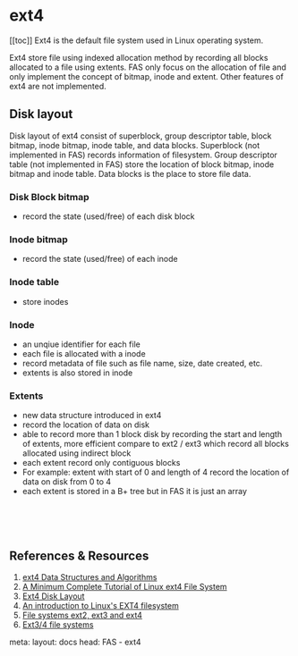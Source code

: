 <script setup lang="ts">
useHead({
  title: 'FAS - ext4 docs',
})
</script>
# ext4
[[toc]]
Ext4 is the default file system used in Linux operating system.

Ext4 store file using indexed allocation method by recording all blocks allocated to a file using extents. FAS only focus on the allocation of file and only implement the concept of bitmap, inode and extent. Other features of ext4 are not implemented.

## Disk layout
Disk layout of ext4 consist of superblock, group descriptor table, block bitmap, inode bitmap, inode table,  and data blocks. Superblock (not implemented in FAS) records information of filesystem. Group descriptor table (not implemented in FAS) store the location of block bitmap, inode bitmap and inode table. Data blocks is the place to store file data. 

### Disk Block bitmap
- record the state (used/free) of each disk block

### Inode bitmap
- record the state (used/free) of each inode

### Inode table
- store inodes

### Inode
- an unqiue identifier for each file
- each file is allocated with a inode
- record metadata of file such as file name, size, date created, etc.
- extents is also stored in inode

### Extents
- new data structure introduced in ext4
- record the location of data on disk
- able to record more than 1 block disk by recording the start and length of extents, more efficient compare to ext2 / ext3 which record all blocks allocated using indirect block
- each extent record only contiguous blocks
- For example: extent with start of 0 and length of 4 record the location of data on disk from 0 to 4
- each extent is stored in a B+ tree but in FAS it is just an array

<br>
<br>
<br>

## References & Resources
1. <a href="https://www.kernel.org/doc/html/latest/filesystems/ext4/index.html" target="_blank" rel="noopener">ext4 Data Structures and Algorithms</a>
2. <a href="https://metebalci.com/blog/a-minimum-complete-tutorial-of-linux-ext4-file-system/" target="_blank" rel="noopener">A Minimum Complete Tutorial of Linux ext4 File System</a>
3. <a href="https://ext4.wiki.kernel.org/index.php/Ext4_Disk_Layout" target="_blank" rel="noopener">Ext4 Disk Layout</a>
3. <a href="https://opensource.com/article/17/5/introduction-ext4-filesystem" target="_blank" rel="noopener">An introduction to Linux's EXT4 filesystem</a>
4. <a href="https://students.mimuw.edu.pl/ZSO/Wyklady/11_extXfs/extXfs_short.pdf" target="_blank" rel="noopener">File systems ext2, ext3 and ext4 </a>
5. <a href="http://www.cs.unc.edu/~porter/courses/cse506/s16/slides/ext4.pdf" target="_blank" rel="noopener">Ext3/4 file systems</a>


<route lang="yaml">
meta:
  layout: docs
  head: FAS - ext4
</route>